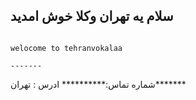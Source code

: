 سلام یه تهران وکلا خوش امدید
--------
                                                                                                                                                                                                                                                  welocome to tehranvokalaa
                                                                                                                                                                                                                                                  -------
شماره تماس:**********
ادرس : تهران*******

